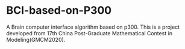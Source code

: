 # BCI-based-on-P300
 A Brain computer interface algorithm based on p300. This is a project developed from 17th China Post-Graduate Mathematical Contest in Modeling(GMCM2020).
